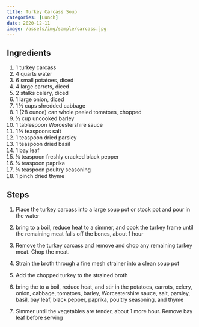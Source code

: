 ```yaml
---
title: Turkey Carcass Soup
categories: [Lunch]
date: 2020-12-11
image: /assets/img/sample/carcass.jpg
---
```



## Ingredients

1. 1 turkey carcass
2. 4 quarts water
3. 6 small potatoes, diced
4. 4 large carrots, diced
5. 2 stalks celery, diced
6. 1 large onion, diced
7. 1 ½ cups shredded cabbage
8. 1 (28 ounce) can whole peeled tomatoes, chopped
9. ½ cup uncooked barley
10. 1 tablespoon Worcestershire sauce
11. 1 ½ teaspoons salt
12. 1 teaspoon dried parsley
13. 1 teaspoon dried basil
14. 1 bay leaf
15. ¼ teaspoon freshly cracked black pepper
16. ¼ teaspoon paprika
17. ¼ teaspoon poultry seasoning
18. 1 pinch dried thyme

## Steps

1. Place the turkey carcass into a large soup pot or stock pot and pour in the water

2. bring to a boil, reduce heat to a simmer, and cook the turkey frame until the remaining meat falls off the bones, about 1 hour

3. Remove the turkey carcass and remove and chop any remaining turkey meat. Chop the meat.

4. Strain the broth through a fine mesh strainer into a clean soup pot

5. Add the chopped turkey to the strained broth

6. bring the to a boil, reduce heat, and stir in the potatoes, carrots, celery, onion, cabbage, tomatoes, barley, Worcestershire sauce, salt, parsley, basil, bay leaf, black pepper, paprika, poultry seasoning, and thyme

7. Simmer until the vegetables are tender, about 1 more hour. Remove bay leaf before serving







